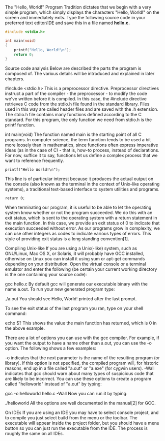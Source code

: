 The "Hello, World!" Program
Tradition dictates that we begin with a very simple program, which simply displays the characters "Hello, World!" on the screen and immediately exits. Type the following source code in your preferred text editor/IDE and save this in a file named **hello.c.**
```c
#include <stdio.h>

int main(void)
{
    printf("Hello, World!\n");
    return 0;
}
```
Source code analysis
Below are described the parts the program is composed of. The various details will be introduced and explained in later chapters.

#include <stdio.h>
This is a preprocessor directive. Preprocessor directives instruct a part of the compiler - the preprocessor - to modify the code we've written before it is compiled. In this case, the #include directive retrieves C code from the stdio.h file found in the standard library. Files used in this way are called header files and are saved with the .h extension. The stdio.h file contains many functions defined according to the C standard. For this program, the only function we need from stdio.h is the printf function.

int main(void)
The function named main is the starting point of all C programs. In computer science, the term function tends to be used a bit more loosely than in mathematics, since functions often express imperative ideas (as in the case of C) - that is, how-to process, instead of declarations. For now, suffice it to say, functions let us define a complex process that we want to reference frequently.

    printf("Hello World!\n");
This line is of particular interest because it produces the actual output on the console (also known as the terminal in the context of Unix-like operating systems), a traditional text-based interface to system utilities and programs.

    return 0;
When terminating our program, it is useful to be able to let the operating system know whether or not the program succeeded. We do this with an exit status, which is sent to the operating system with a return statement in the main function. In this case, we provide an exit status of 0 to indicate that execution succeeded without error. As our programs grow in complexity, we can use other integers as codes to indicate various types of errors. This style of providing exit status is a long standing convention[1].

Compiling
Unix-like
If you are using a Unix(-like) system, such as GNU/Linux, Mac OS X, or Solaris, it will probably have GCC installed, otherwise on Linux you can install it using yum or apt-get commands depending on your distribution. Open the virtual console or a terminal emulator and enter the following (be certain your current working directory is the one containing your source code):

gcc hello.c
By default gcc will generate our executable binary with the name a.out. To run your new generated program type:

./a.out
You should see Hello, World! printed after the last prompt.

To see the exit status of the last program you ran, type on your shell command:

echo $?
This shows the value the main function has returned, which is 0 in the above example.

There are a lot of options you can use with the gcc compiler. For example, if you want the output to have a name other than a.out, you can use the -o option. The following shows a few examples:

-o
indicates that the next parameter is the name of the resulting program (or library). If this option is not specified, the compiled program will, for historic reasons, end up in a file called "a.out" or "a.exe" (for cygwin users).
-Wall
indicates that gcc should warn about many types of suspicious code that are likely to be incorrect.
You can use these options to create a program called "helloworld" instead of "a.out" by typing:

gcc -o helloworld hello.c -Wall
Now you can run it by typing:

./helloworld
All the options are well documented in the manual[2] for GCC.

On IDEs
If you are using an IDE you may have to select console project, and to compile you just select build from the menu or the toolbar. The executable will appear inside the project folder, but you should have a menu button so you can just run the executable from the IDE. The process is roughly the same on all IDEs.
